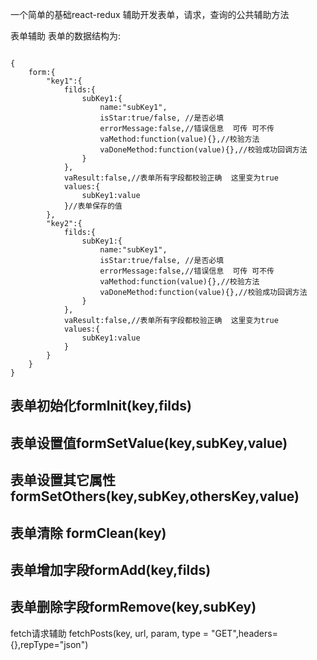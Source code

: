 
一个简单的基础react-redux 辅助开发表单，请求，查询的公共辅助方法


表单辅助
表单的数据结构为:


<pre><code>
{
    form:{
        "key1":{
            filds:{
                subKey1:{
                    name:"subKey1", 
                    isStar:true/false, //是否必填
                    errorMessage:false,//错误信息  可传 可不传
                    vaMethod:function(value){},//校验方法
                    vaDoneMethod:function(value){},//校验成功回调方法  
                }                
            },
            vaResult:false,//表单所有字段都校验正确  这里变为true
            values:{
                subKey1:value
            }//表单保存的值      
        },
        "key2":{
            filds:{
                subKey1:{
                    name:"subKey1", 
                    isStar:true/false, //是否必填
                    errorMessage:false,//错误信息  可传 可不传
                    vaMethod:function(value){},//校验方法
                    vaDoneMethod:function(value){},//校验成功回调方法  
                }                
            },
            vaResult:false,//表单所有字段都校验正确  这里变为true
            values:{
                subKey1:value
            }
        }
    }
}
</code></pre>


## 表单初始化formInit(key,filds)
## 表单设置值formSetValue(key,subKey,value)
## 表单设置其它属性formSetOthers(key,subKey,othersKey,value)
## 表单清除 formClean(key)

## 表单增加字段formAdd(key,filds)
## 表单删除字段formRemove(key,subKey)



fetch请求辅助
fetchPosts(key, url, param, type = "GET",headers={},repType="json")